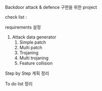 Backdoor attack & defence 구현을 위한 project

check list :

requirements 설정

1. Attack data generator
   1. Simple patch
   2. Multi patch
   3. Trojaning
   4. Multi trojaning
   5. Feature collision


Step by Step 계획 정리

To do list 정리






